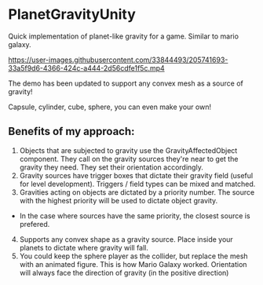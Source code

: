 # PlanetGravityUnity
Quick implementation of planet-like gravity for a game. Similar to mario galaxy.


https://user-images.githubusercontent.com/33844493/205741693-33a5f9d6-4366-424c-a444-2d56cdfe1f5c.mp4

The demo has been updated to support any convex mesh as a source of gravity!

Capsule, cylinder, cube, sphere, you can even make your own!

## Benefits of my approach:

1. Objects that are subjected to gravity use the GravityAffectedObject component. They call on the gravity sources they're near to get the gravity they need. They set their orientation accordingly.
2. Gravity sources have trigger boxes that dictate their gravity field (useful for level development). Triggers / field types can be mixed and matched.
3. Gravities acting on objects are dictated by a priority number. The source with the highest priority will be used to dictate object gravity.
  - In the case where sources have the same priority, the closest source is prefered. 
4. Supports any convex shape as a gravity source. Place inside your planets to dictate where gravity will fall.
5. You could keep the sphere player as the collider, but replace the mesh with an animated figure. This is how Mario Galaxy worked. Orientation will always face the direction of gravity (in the positive direction)
